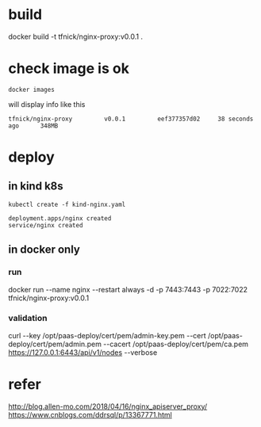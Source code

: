 # build
docker build -t tfnick/nginx-proxy:v0.0.1 .

# check image is ok
```
docker images
```
will display info like this
```
tfnick/nginx-proxy         v0.0.1         eef377357d02     38 seconds ago      348MB
```

# deploy

## in kind k8s

```
kubectl create -f kind-nginx.yaml
```

```shell
deployment.apps/nginx created
service/nginx created
```

## in docker only
### run
docker run --name nginx --restart always -d -p 7443:7443 -p 7022:7022 tfnick/nginx-proxy:v0.0.1 
### validation
curl --key /opt/paas-deploy/cert/pem/admin-key.pem --cert /opt/paas-deploy/cert/pem/admin.pem --cacert /opt/paas-deploy/cert/pem/ca.pem https://127.0.0.1:6443/api/v1/nodes --verbose

# refer

http://blog.allen-mo.com/2018/04/16/nginx_apiserver_proxy/
https://www.cnblogs.com/ddrsql/p/13367771.html
